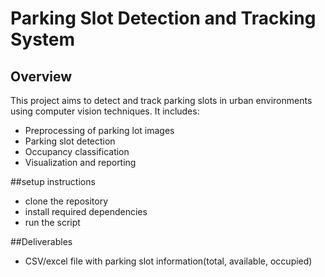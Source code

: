 # Parking Slot Detection and Tracking System
## Overview
This project aims to detect and track parking slots in urban environments using computer vision techniques. It includes:
- Preprocessing of parking lot images
- Parking slot detection
- Occupancy classification
- Visualization and reporting

##setup instructions
- clone the repository
- install required dependencies
- run the script

##Deliverables
- CSV/excel file with parking slot information(total, available, occupied)
